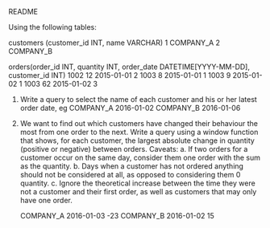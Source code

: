README

Using the following tables:

customers (customer_id INT, name VARCHAR)
1 COMPANY_A
2 COMPANY_B

orders(order_id INT, quantity INT, order_date
DATETIME[YYYY-MM-DD], customer_id INT)
1002 12 2015-01-01 2
1003 8 2015-01-01 1
1003 9 2015-01-02 1
1003 62 2015-01-02 3


1. Write a query to select the name of each customer and his or her latest order date, eg
	COMPANY_A 2016-01-02
	COMPANY_B 2016-01-06
2. We want to find out which customers have changed their behaviour the most from one
   order to the next. Write a query using a window function that shows, for each customer,
   the largest absolute change in quantity (positive or negative) between orders. Caveats:
	a. If two orders for a customer occur on the same day, consider them one order with
		the sum as the quantity.
	b. Days when a customer has not ordered anything should not be considered at all,
		as opposed to considering them 0 quantity.
	c. Ignore the theoretical increase between the time they were not a customer and
		their first order, as well as customers that may only have one order.
	
	COMPANY_A 2016-01-03 -23
	COMPANY_B 2016-01-02 15